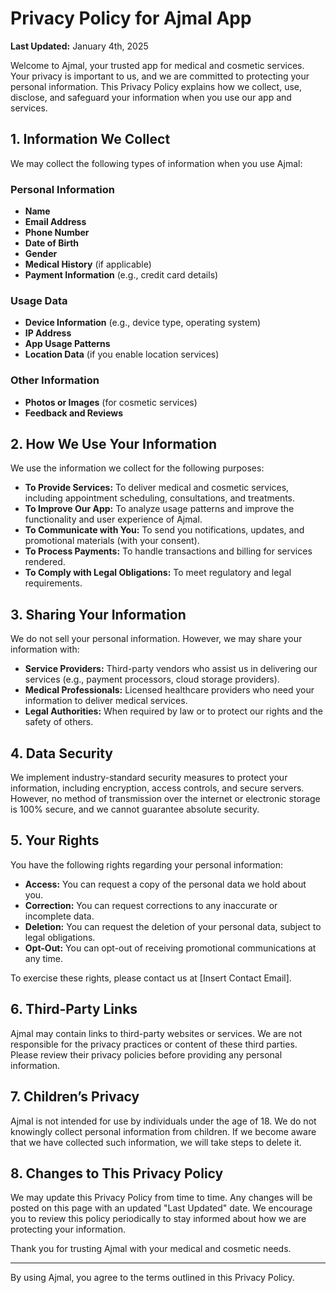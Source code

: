 # Privacy Policy for Ajmal App

**Last Updated:** January 4th, 2025

Welcome to Ajmal, your trusted app for medical and cosmetic services. Your privacy is important to us, and we are committed to protecting your personal information. This Privacy Policy explains how we collect, use, disclose, and safeguard your information when you use our app and services.

## 1. Information We Collect

We may collect the following types of information when you use Ajmal:

### Personal Information
- **Name**
- **Email Address**
- **Phone Number**
- **Date of Birth**
- **Gender**
- **Medical History** (if applicable)
- **Payment Information** (e.g., credit card details)

### Usage Data
- **Device Information** (e.g., device type, operating system)
- **IP Address**
- **App Usage Patterns**
- **Location Data** (if you enable location services)

### Other Information
- **Photos or Images** (for cosmetic services)
- **Feedback and Reviews**

## 2. How We Use Your Information

We use the information we collect for the following purposes:

- **To Provide Services:** To deliver medical and cosmetic services, including appointment scheduling, consultations, and treatments.
- **To Improve Our App:** To analyze usage patterns and improve the functionality and user experience of Ajmal.
- **To Communicate with You:** To send you notifications, updates, and promotional materials (with your consent).
- **To Process Payments:** To handle transactions and billing for services rendered.
- **To Comply with Legal Obligations:** To meet regulatory and legal requirements.

## 3. Sharing Your Information

We do not sell your personal information. However, we may share your information with:

- **Service Providers:** Third-party vendors who assist us in delivering our services (e.g., payment processors, cloud storage providers).
- **Medical Professionals:** Licensed healthcare providers who need your information to deliver medical services.
- **Legal Authorities:** When required by law or to protect our rights and the safety of others.

## 4. Data Security

We implement industry-standard security measures to protect your information, including encryption, access controls, and secure servers. However, no method of transmission over the internet or electronic storage is 100% secure, and we cannot guarantee absolute security.

## 5. Your Rights

You have the following rights regarding your personal information:

- **Access:** You can request a copy of the personal data we hold about you.
- **Correction:** You can request corrections to any inaccurate or incomplete data.
- **Deletion:** You can request the deletion of your personal data, subject to legal obligations.
- **Opt-Out:** You can opt-out of receiving promotional communications at any time.

To exercise these rights, please contact us at [Insert Contact Email].

## 6. Third-Party Links

Ajmal may contain links to third-party websites or services. We are not responsible for the privacy practices or content of these third parties. Please review their privacy policies before providing any personal information.

## 7. Children’s Privacy

Ajmal is not intended for use by individuals under the age of 18. We do not knowingly collect personal information from children. If we become aware that we have collected such information, we will take steps to delete it.

## 8. Changes to This Privacy Policy

We may update this Privacy Policy from time to time. Any changes will be posted on this page with an updated "Last Updated" date. We encourage you to review this policy periodically to stay informed about how we are protecting your information.


Thank you for trusting Ajmal with your medical and cosmetic needs.

---

By using Ajmal, you agree to the terms outlined in this Privacy Policy.
